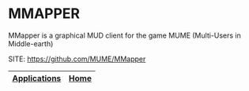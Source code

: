# MMAPPER
 
 MMapper is a graphical MUD client for the game MUME (Multi-Users in Middle-earth) 
 
 SITE: https://github.com/MUME/MMapper

 | [Applications](https://portable-linux-apps.github.io/apps.html) | [Home](https://portable-linux-apps.github.io)
 | --- | --- |

